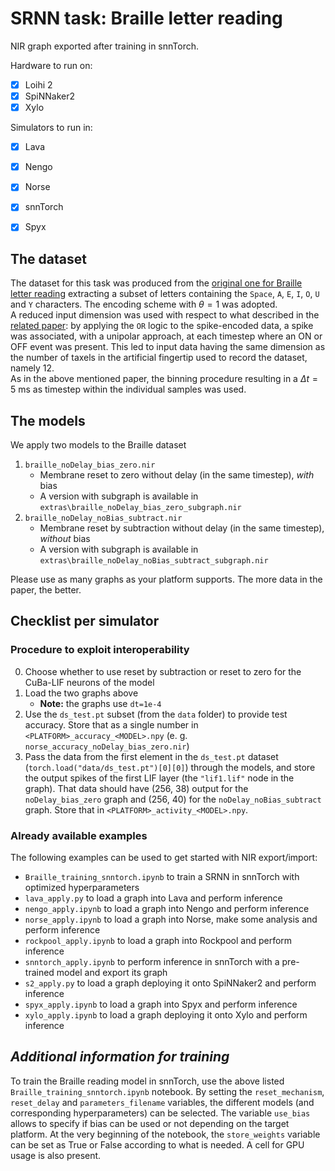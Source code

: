 # SRNN task: Braille letter reading

NIR graph exported after training in snnTorch.

Hardware to run on:
- [x] Loihi 2
- [x] SpiNNaker2
- [x] Xylo

Simulators to run in:
- [x] Lava
- [x] Nengo
- [x] Norse
- [x] snnTorch
- [x] Spyx


## The dataset

The dataset for this task was produced from the [original one for Braille letter reading](https://zenodo.org/records/7050094) extracting a subset of letters containing the `Space`, `A`, `E`, `I`, `O`, `U` and `Y` characters. The encoding scheme with $\theta = 1$ was adopted. \
A reduced input dimension was used with respect to what described in the [related paper](https://www.frontiersin.org/articles/10.3389/fnins.2022.951164/full): by applying the `OR` logic to the spike-encoded data, a spike was associated, with a unipolar approach, at each timestep where an ON or OFF event was present. This led to input data having the same dimension as the number of taxels in the artificial fingertip used to record the dataset, namely 12.\
As in the above mentioned paper, the binning procedure resulting in a $\Delta t = 5\text{ ms}$ as timestep within the individual samples was used.

## The models
We apply two models to the Braille dataset
1. `braille_noDelay_bias_zero.nir`
    * Membrane reset to zero without delay (in the same timestep), *with* bias
    * A version with subgraph is available in `extras\braille_noDelay_bias_zero_subgraph.nir`
3. `braille_noDelay_noBias_subtract.nir`
    * Membrane reset by subtraction without delay (in the same timestep), *without* bias
    * A version with subgraph is available in `extras\braille_noDelay_noBias_subtract_subgraph.nir`

Please use as many graphs as your platform supports. The more data in the paper, the better.

## Checklist per simulator 

### Procedure to exploit interoperability

0. Choose whether to use reset by subtraction or reset to zero for the CuBa-LIF neurons of the model
1. Load the two graphs above
   * **Note:** the graphs use `dt=1e-4`
3. Use the `ds_test.pt` subset (from the `data` folder) to provide test accuracy. Store that as a single number in `<PLATFORM>_accuracy_<MODEL>.npy` (e. g. `norse_accuracy_noDelay_bias_zero.nir`)
4. Pass the data from the first element in the `ds_test.pt` dataset (`torch.load("data/ds_test.pt")[0][0]`) through the models, and store the output spikes of the first LIF layer (the `"lif1.lif"` node in the graph). That data should have (256, 38) output for the `noDelay_bias_zero` graph and (256, 40) for the `noDelay_noBias_subtract` graph. Store that in `<PLATFORM>_activity_<MODEL>.npy`.

### Already available examples

The following examples can be used to get started with NIR export/import:
 - `Braille_training_snntorch.ipynb` to train a SRNN in snnTorch with optimized hyperparameters
 - `lava_apply.py` to load a graph into Lava and perform inference
 - `nengo_apply.ipynb` to load a graph into Nengo and perform inference
 - `norse_apply.ipynb` to load a graph into Norse, make some analysis and perform inference
 - `rockpool_apply.ipynb` to load a graph into Rockpool and perform inference
 - `snntorch_apply.ipynb` to perform inference in snnTorch with a pre-trained model and export its graph
 - `s2_apply.py` to load a graph deploying it onto SpiNNaker2 and perform inference
 - `spyx_apply.ipynb` to load a graph into Spyx and perform inference
 - `xylo_apply.ipynb` to load a graph deploying it onto Xylo and perform inference


## *Additional information for training*

To train the Braille reading model in snnTorch, use the above listed `Braille_training_snntorch.ipynb` notebook. By setting the `reset_mechanism`, `reset_delay` and `parameters_filename` variables, the different models (and corresponding hyperparameters) can be selected. The variable `use_bias` allows to specify if bias can be used or not depending on the target platform. At the very beginning of the notebook, the `store_weights` variable can be set as True or False according to what is needed. A cell for GPU usage is also present.
